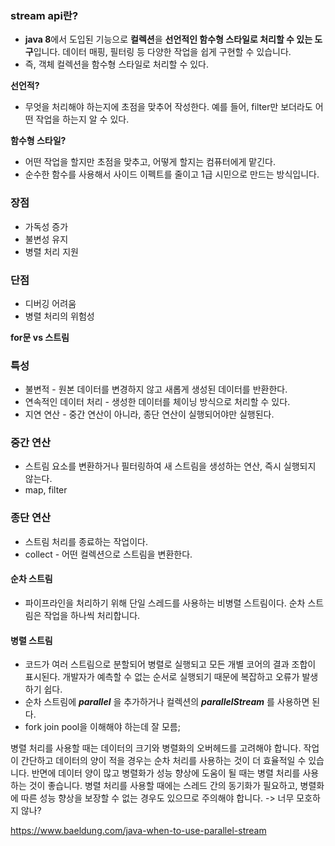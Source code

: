 ### stream api란?
- **java 8**에서 도입된 기능으로 **컬렉션**을 **선언적인 함수형 스타일로 처리할 수 있는 도구**입니다. 데이터 매핑, 필터링 등 다양한 작업을 쉽게 구현할 수 있습니다.
- 즉, 객체 컬렉션을 함수형 스타일로 처리할 수 있다.

**선언적?**
- 무엇을 처리해야 하는지에 초점을 맞추어 작성한다. 예를 들어, filter만 보더라도 어떤 작업을 하는지 알 수 있다.

**함수형 스타일?**
- 어떤 작업을 할지만 초점을 맞추고, 어떻게 할지는 컴퓨터에게 맡긴다.
- 순수한 함수를 사용해서 사이드 이펙트를 줄이고 1급 시민으로 만드는 방식입니다. 

### 장점
- 가독성 증가
- 불변성 유지
- 병렬 처리 지원

### 단점
- 디버깅 어려움
- 병렬 처리의 위험성

**for문 vs 스트림**

### 특성
- 불변적 - 원본 데이터를 변경하지 않고 새롭게 생성된 데이터를 반환한다.
- 연속적인 데이터 처리 - 생성한 데이터를 체이닝 방식으로 처리할 수 있다.
- 지연 연산 - 중간 연산이 아니라, 종단 연산이 실행되어야만 실행된다.

### 중간 연산
- 스트림 요소를 변환하거나 필터링하여 새 스트림을 생성하는 연산, 즉시 실행되지 않는다.
- map, filter

### 종단 연산
- 스트림 처리를 종료하는 작업이다.
- collect - 어떤 컬렉션으로 스트림을 변환한다.

#### 순차 스트림
- 파이프라인을 처리하기 위해 단일 스레드를 사용하는 비병렬 스트림이다. 순차 스트림은 작업을 하나씩 처리합니다.

#### 병렬 스트림
- 코드가 여러 스트림으로 분할되어 병렬로 실행되고 모든 개별 코어의 결과 조합이 표시된다. 개발자가 예측할 수 없는 순서로 실행되기 때문에 복잡하고 오류가 발생하기 쉽다.
- 순차 스트림에 **_parallel_** 을 추가하거나 컬렉션의 **_parallelStream_** 를 사용하면 된다.
- fork join pool을 이해해야 하는데 잘 모름;


병렬 처리를 사용할 때는 데이터의 크기와 병렬화의 오버헤드를 고려해야 합니다. 작업이 간단하고 데이터의 양이 적을 경우는 순차 처리를 사용하는 것이 더 효율적일 수 있습니다. 반면에 데이터 양이 많고 병렬화가 성능 향상에 도움이 될 때는 병렬 처리를 사용하는 것이 좋습니다. 병렬 처리를 사용할 때에는 스레드 간의 동기화가 필요하고, 병렬화에 따른 성능 향상을 보장할 수 없는 경우도 있으므로 주의해야 합니다.
-> 너무 모호하지 않나?

https://www.baeldung.com/java-when-to-use-parallel-stream